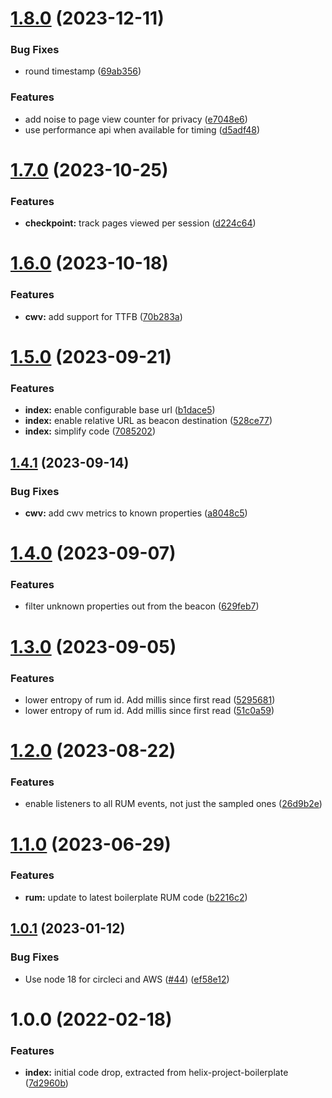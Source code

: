 # [1.8.0](https://github.com/adobe/helix-rum-js/compare/v1.7.0...v1.8.0) (2023-12-11)


### Bug Fixes

* round timestamp ([69ab356](https://github.com/adobe/helix-rum-js/commit/69ab3564bb45679b1aa59d2f9bb348ac819487fd))


### Features

* add noise to page view counter for privacy ([e7048e6](https://github.com/adobe/helix-rum-js/commit/e7048e69fe54f7173b6c45a6e7820fbda800a8ef))
* use performance api when available for timing ([d5adf48](https://github.com/adobe/helix-rum-js/commit/d5adf48dfc1d355c958a6db7b6772c588216cc09))

# [1.7.0](https://github.com/adobe/helix-rum-js/compare/v1.6.0...v1.7.0) (2023-10-25)


### Features

* **checkpoint:** track pages viewed per session ([d224c64](https://github.com/adobe/helix-rum-js/commit/d224c64919b92a0b9915ef9a7ee8205e99704cef))

# [1.6.0](https://github.com/adobe/helix-rum-js/compare/v1.5.0...v1.6.0) (2023-10-18)


### Features

* **cwv:** add support for TTFB ([70b283a](https://github.com/adobe/helix-rum-js/commit/70b283a142bedb3a45142e876b2177bc3091ec93))

# [1.5.0](https://github.com/adobe/helix-rum-js/compare/v1.4.1...v1.5.0) (2023-09-21)


### Features

* **index:** enable configurable base url ([b1dace5](https://github.com/adobe/helix-rum-js/commit/b1dace5f11288117b92b0a3eb55b74fb58811a7c))
* **index:** enable relative URL as beacon destination ([528ce77](https://github.com/adobe/helix-rum-js/commit/528ce775e0ed7ffe3d8b9a4801cf47ec8decef52))
* **index:** simplify code ([7085202](https://github.com/adobe/helix-rum-js/commit/7085202da0237dfebb3fab88c5d15f9c5942259e))

## [1.4.1](https://github.com/adobe/helix-rum-js/compare/v1.4.0...v1.4.1) (2023-09-14)


### Bug Fixes

* **cwv:** add cwv metrics to known properties ([a8048c5](https://github.com/adobe/helix-rum-js/commit/a8048c5e9eb399b992acc71a3a6bba3164f8c239))

# [1.4.0](https://github.com/adobe/helix-rum-js/compare/v1.3.0...v1.4.0) (2023-09-07)


### Features

* filter unknown properties out from the beacon ([629feb7](https://github.com/adobe/helix-rum-js/commit/629feb7e113c33a7533a64fb9091f75d478d0272))

# [1.3.0](https://github.com/adobe/helix-rum-js/compare/v1.2.0...v1.3.0) (2023-09-05)


### Features

* lower entropy of rum id. Add millis since first read ([5295681](https://github.com/adobe/helix-rum-js/commit/5295681b6c6f7e5c7f541e058a6bde55892ecc32))
* lower entropy of rum id. Add millis since first read ([51c0a59](https://github.com/adobe/helix-rum-js/commit/51c0a5954c70128fde553c6ab0e0438799b56db0))

# [1.2.0](https://github.com/adobe/helix-rum-js/compare/v1.1.0...v1.2.0) (2023-08-22)


### Features

* enable listeners to all RUM events, not just the sampled ones ([26d9b2e](https://github.com/adobe/helix-rum-js/commit/26d9b2e8afd00458d3b050d3fd152fb55a26adcb))

# [1.1.0](https://github.com/adobe/helix-rum-js/compare/v1.0.1...v1.1.0) (2023-06-29)


### Features

* **rum:** update to latest boilerplate RUM code ([b2216c2](https://github.com/adobe/helix-rum-js/commit/b2216c29287ebfcf4653da33028889db1784b285))

## [1.0.1](https://github.com/adobe/helix-rum-js/compare/v1.0.0...v1.0.1) (2023-01-12)


### Bug Fixes

* Use node 18 for circleci and AWS ([#44](https://github.com/adobe/helix-rum-js/issues/44)) ([ef58e12](https://github.com/adobe/helix-rum-js/commit/ef58e12db11bcbe601fa8728bf491caede2956ea))

# 1.0.0 (2022-02-18)


### Features

* **index:** initial code drop, extracted from helix-project-boilerplate ([7d2960b](https://github.com/adobe/helix-rum-js/commit/7d2960b63f863c3bf6aa250c0d99180840685269))
